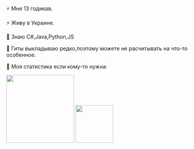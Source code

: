 <!--
**Vadershik/Vadershik** is a ✨ _special_ ✨ repository because its `README.md` (this file) appears on your GitHub profile.

Here are some ideas to get you started:

- 🔭 I’m currently working on ...
- 🌱 I’m currently learning ...
- 👯 I’m looking to collaborate on ...
- 🤔 I’m looking for help with ...
- 💬 Ask me about ...
- 📫 How to reach me: ...
- 😄 Pronouns: ...
- ⚡ Fun fact: ...
-->
⚡ Мне 13 годикав.

⚡ Живу в Украине.

🔭 Знаю C#,Java,Python,JS

💬 Гиты выкладываю редко,поэтому можете не расчитывать на что-то особенное.

🤔 Моя статистика если кому-то нужна:

<img height="180em" src="https://github-readme-stats.vercel.app/api?username=Vadershik&show_icons=true&hide_border=true&&count_private=true&include_all_commits=true" />
<img height="100em" src="https://github-readme-stats.vercel.app/api/top-langs/?username=Vadershik&layout=compact" />

